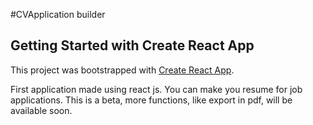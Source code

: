 #CVApplication builder

## Getting Started with Create React App

This project was bootstrapped with [Create React App](https://github.com/facebook/create-react-app).

First application made using react js. You can make you resume for job applications.
This is a beta, more functions, like export in pdf, will be available soon.
